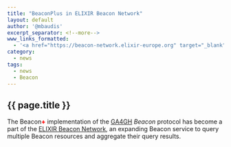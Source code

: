 ```yaml
---
title: "BeaconPlus in ELIXIR Beacon Network"
layout: default
author: '@mbaudis'
excerpt_separator: <!--more-->
www_links_formatted:
  - '<a href="https://beacon-network.elixir-europe.org" target="_blank">[ELIXIR Beacon Network]</a>'
category:
  - news
tags:
  - news
  - Beacon
---
```


## {{ page.title }}

The Beacon<span style="color: red; font-weight: 800;">+</span> implementation of
the [GA4GH](http://ga4gh.org) _Beacon_ protocol has become a part of the [ELIXIR
Beacon Network](https://beacon-network.elixir-europe.org), an expanding
Beacon service to query multiple Beacon resources and aggregate their query
results.

<!--more-->
